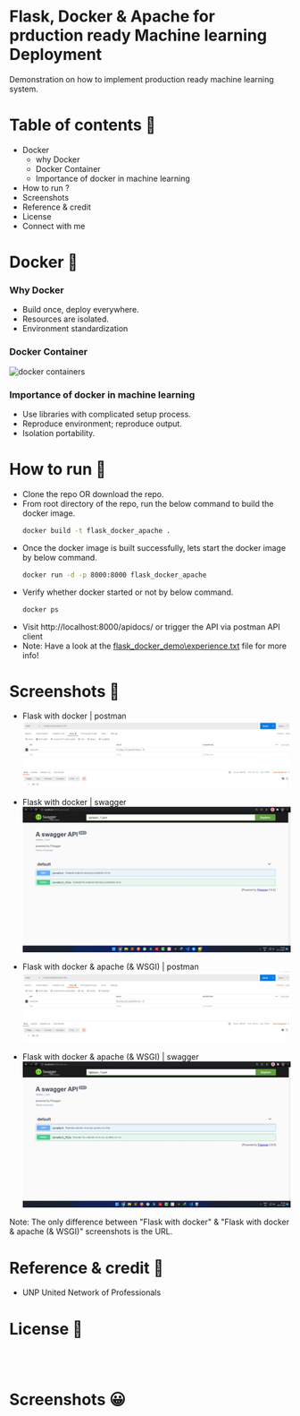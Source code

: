 # Flask, Docker & Apache for prduction ready Machine learning Deployment
Demonstration on how to implement production ready machine learning system.

Table of contents :eyes:
=================

<!--ts-->
   * Docker
      * why Docker
      * Docker Container
      * Importance of docker in machine learning
   * How to run ?
   * Screenshots 
   * Reference & credit
   * License
   * Connect with me
<!--te-->

Docker :postbox:
======

### Why Docker 

- Build once, deploy everywhere.
- Resources are isolated.
- Environment standardization

### Docker Container

![docker containers](https://i2.wp.com/www.docker.com/blog/wp-content/uploads/Blog.-Are-containers-..VM-Image-1.png?fit=1600%2C680&ssl=1)

### Importance of docker in machine learning

- Use libraries with complicated setup process.
- Reproduce environment; reproduce output.
- Isolation portability.

How to run :running:
==========

- Clone the repo OR download the repo.
- From root directory of the repo, run the below command to build the docker image.
  ```sh
  docker build -t flask_docker_apache .
  ```
- Once the docker image is built successfully, lets start the docker image by below command.
  ```sh
  docker run -d -p 8000:8000 flask_docker_apache
  ```
- Verify whether docker started or not by below command.
   ```sh
  docker ps 
  ```
- Visit http://localhost:8000/apidocs/ or trigger the API via postman API client
- Note: Have a look at the [flask_docker_demo\experience.txt](https://github.com/Akshaykumarcp/flask-docker-apache-WSGI/blob/main/flask_docker_demo/experience.txt) file for more info!

Screenshots :camera_flash:
===========

- Flask with docker | postman 
![post man api outcome](https://github.com/Akshaykumarcp/flask-docker-apache-WSGI/blob/main/flask_docker_demo/screenshots/after_docker_run_postman_predictFromFile_API.jpg)

- Flask with docker | swagger
![swagger outcome](https://github.com/Akshaykumarcp/flask-docker-apache-WSGI/blob/main/flask_docker_demo/screenshots/after_docker_run_swagger.jpg)

- Flask with docker & apache (& WSGI) | postman 
![post man api outcome](https://github.com/Akshaykumarcp/flask-docker-apache-WSGI/blob/main/flask_docker_demo/screenshots/after_docker_run_postman_predictFromFile_API_apache.jpg)

- Flask with docker & apache (& WSGI) | swagger
![swagger outcome](https://github.com/Akshaykumarcp/flask-docker-apache-WSGI/blob/main/flask_docker_demo/screenshots/after_docker_run_swagger_apache.jpg)

Note: The only difference between "Flask with docker" & "Flask with docker & apache (& WSGI)" screenshots is the URL.

Reference & credit :handshake:
===========
- UNP United Network of Professionals

License :book:
===========
[<img align="left" alt="" width="52px" src="https://icon-icons.com/icons2/2649/PNG/512/mit_license_icon_160873.png" />](https://spdx.org/licenses/MIT.html)

<br/><br/>

Screenshots :grinning:
===========
[<img align="left" alt="" width="22px" src="https://simpleicons.org/icons/linkedin.svg" />](https://www.linkedin.com/in/akshay-kumar-c-p/)
[<img align="left" alt="" width="22px" src="https://simpleicons.org/icons/github.svg" />](https://github.com/Akshaykumarcp)
[<img align="left" alt="" width="22px" src="https://simpleicons.org/icons/medium.svg" />](https://medium.com/@akshai.148)
[<img align="left" alt="" width="22px" src="https://simpleicons.org/icons/youtube.svg" />](https://www.youtube.com/channel/UC3l8RTE3zBRzUrHbSXpx-qA)
